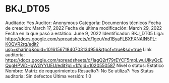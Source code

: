 # BKJ_DT05

Auditado: Yes
Auditor: Anonymous
Categoría: Documentos técnicos
Fecha de creación: March 17, 2022
Fecha de última modificación: March 29, 2022
Fecha en la que pasó a estático: June 9, 2022
Identificador: BKJ_DT05
Liga: https://docs.google.com/spreadsheets/d/1geuVnd1ByaFLBXFXNAlN5PL-K0QVR2rq/edit?usp=sharing&ouid=101615671840703134956&rtpof=true&sd=true
Link auditoría: https://docs.google.com/spreadsheets/d/1agQ2rf79rEYCF5mpLwuUIkyQcEQugHPViDHgWGYYUEU/edit?pli=1#gid=1020550587
Nivel o status: Estático
Nombre: Matriz de requerimientos
Resuelto?: No
Se utiliza?: Yes
Status auditoría: Sin defectos
Última versión: 1.0